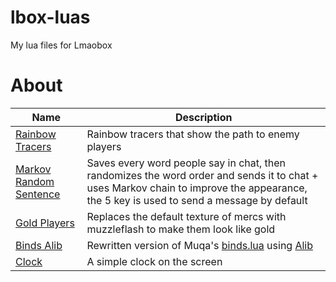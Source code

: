 # lbox-luas
My lua files for Lmaobox

# About
| Name     | Description |
| ---      | ---       |
[Rainbow Tracers](rainbow_tracers.lua) | Rainbow tracers that show the path to enemy players  
[Markov Random Sentence](markov_random_sentence.lua) | Saves every word people say in chat, then randomizes the word order and sends it to chat + uses Markov chain to improve the appearance, the 5 key is used to send a message by default 
[Gold Players](gold_players.lua) | Replaces the default texture of mercs with muzzleflash to make them look like gold  
[Binds Alib](binds_alib.lua) | Rewritten version of Muqa's [binds.lua](https://github.com/Muqa1/Muqa-LBOX-pastas/blob/main/Binds.lua) using [Alib](https://github.com/uosq/lbox-alib)
[Clock](clock.lua) | A simple clock on the screen  
